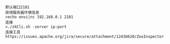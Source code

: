 	默认端口2181
	获得服务器环境信息
	>echo envi|nc 192.168.0.1 2181
	连接
	>./zkCli.sh -server ip:port
	连接工具
	https://issues.apache.org/jira/secure/attachment/12436620/ZooInspector.zip
